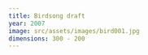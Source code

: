 ```yaml
---
title: Birdsong draft
year: 2007
image: src/assets/images/bird001.jpg
dimensions: 300 - 200
---
```


